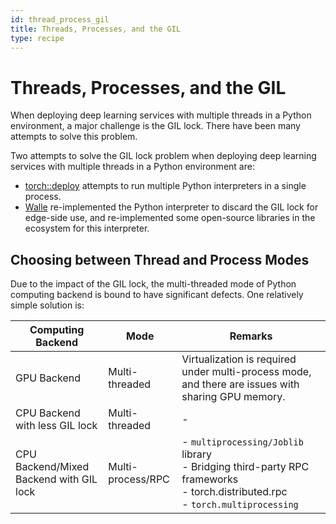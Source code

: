```yaml
---
id: thread_process_gil
title: Threads, Processes, and the GIL
type: recipe
---
```


# Threads, Processes, and the GIL






When deploying deep learning services with multiple threads in a Python environment, a major challenge is the GIL lock. There have been many attempts to solve this problem.

Two attempts to solve the GIL lock problem when deploying deep learning services with multiple threads in a Python environment are:

- [torch::deploy](https://github.com/pytorch/multipy) attempts to run multiple Python interpreters in a single process.
- [Walle](https://www.usenix.org/system/files/osdi22-lv.pdf) re-implemented the Python interpreter to discard the GIL lock for edge-side use, and re-implemented some open-source libraries in the ecosystem for this interpreter.


## Choosing between Thread and Process Modes
Due to the impact of the GIL lock, the multi-threaded mode of Python computing backend is bound to have significant defects. One relatively simple solution is:




| Computing Backend                       | Mode              | Remarks                                                                                                                                         |
|-----------------------------------------|-------------------|-------------------------------------------------------------------------------------------------------------------------------------------------|
| GPU Backend                             | Multi-threaded    | Virtualization is required under multi-process mode, and there are issues with sharing GPU memory.                                              |
| CPU Backend with less GIL lock          | Multi-threaded    | -                                                                                                                                               |
| CPU Backend/Mixed Backend with GIL lock | Multi-process/RPC | - `multiprocessing/Joblib` library<br />- Bridging third-party RPC frameworks<br />- torch.distributed.rpc<br />- `torch.multiprocessing`<br /> |